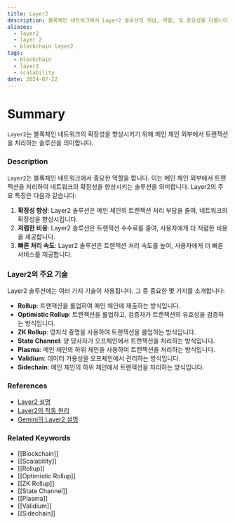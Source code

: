 ```yaml
---
title: Layer2
description: 블록체인 네트워크에서 Layer2 솔루션의 개념, 역할, 및 중요성을 다룹니다.
aliases:
  - layer2
  - layer 2
  - blockchain layer2
tags:
  - blockchain
  - layer2
  - scalability
date: 2024-07-22
---
```

# Summary

`Layer2`는 블록체인 네트워크의 확장성을 향상시키기 위해 메인 체인 외부에서 트랜잭션을 처리하는 솔루션을 의미합니다.

### Description

`Layer2`는 블록체인 네트워크에서 중요한 역할을 합니다. 이는 메인 체인 외부에서 트랜잭션을 처리하여 네트워크의 확장성을 향상시키는 솔루션을 의미합니다. Layer2의 주요 특징은 다음과 같습니다:

1. **확장성 향상**: Layer2 솔루션은 메인 체인의 트랜잭션 처리 부담을 줄여, 네트워크의 확장성을 향상시킵니다.
2. **저렴한 비용**: Layer2 솔루션은 트랜잭션 수수료를 줄여, 사용자에게 더 저렴한 비용을 제공합니다.
3. **빠른 처리 속도**: Layer2 솔루션은 트랜잭션 처리 속도를 높여, 사용자에게 더 빠른 서비스를 제공합니다.

### Layer2의 주요 기술

Layer2 솔루션에는 여러 가지 기술이 사용됩니다. 그 중 중요한 몇 가지를 소개합니다:

- **Rollup**: 트랜잭션을 롤업하여 메인 체인에 제출하는 방식입니다.
- **Optimistic Rollup**: 트랜잭션을 롤업하고, 검증자가 트랜잭션의 유효성을 검증하는 방식입니다.
- **ZK Rollup**: 영지식 증명을 사용하여 트랜잭션을 롤업하는 방식입니다.
- **State Channel**: 양 당사자가 오프체인에서 트랜잭션을 처리하는 방식입니다.
- **Plasma**: 메인 체인의 하위 체인을 사용하여 트랜잭션을 처리하는 방식입니다.
- **Validium**: 데이터 가용성을 오프체인에서 관리하는 방식입니다.
- **Sidechain**: 메인 체인의 하위 체인에서 트랜잭션을 처리하는 방식입니다.

### References

- [Layer2 설명](https://en.wikipedia.org/wiki/Layer2)
- [Layer2의 작동 원리](https://ethereum.org/en/glossary/#layer2)
- [Gemini의 Layer2 설명](https://www.gemini.com/cryptopedia/search?query=layer2)

### Related Keywords

- [[Blockchain]]
- [[Scalability]]
- [[Rollup]]
- [[Optimistic Rollup]]
- [[ZK Rollup]]
- [[State Channel]]
- [[Plasma]]
- [[Validium]]
- [[Sidechain]]
